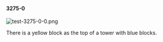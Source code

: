 #### 3275-0
![test-3275-0-0.png](https://github.com/lil-lab/nlvr/raw/master/nlvr/test/images/3/test-3275-0-0.png "test-3275-0-0.png")

There is a yellow block as the top of a tower with blue blocks.